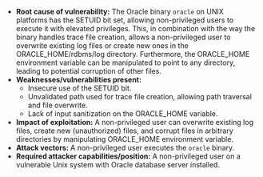 - **Root cause of vulnerability:** The Oracle binary `oracle` on UNIX platforms has the SETUID bit set, allowing non-privileged users to execute it with elevated privileges. This, in combination with the way the binary handles trace file creation, allows a non-privileged user to overwrite existing log files or create new ones in the ORACLE_HOME/rdbms/log directory. Furthermore, the ORACLE_HOME environment variable can be manipulated to point to any directory, leading to potential corruption of other files.
- **Weaknesses/vulnerabilities present:**
    - Insecure use of the SETUID bit.
    - Unvalidated path used for trace file creation, allowing path traversal and file overwrite.
    - Lack of input sanitization on the ORACLE_HOME variable.
- **Impact of exploitation:** A non-privileged user can overwrite existing log files, create new (unauthorized) files, and corrupt files in arbitrary directories by manipulating ORACLE_HOME environment variable.
- **Attack vectors:** A non-privileged user executes the `oracle` binary.
- **Required attacker capabilities/position:** A non-privileged user on a vulnerable Unix system with Oracle database server installed.